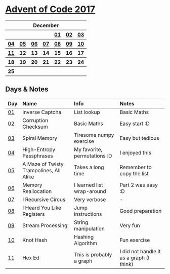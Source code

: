 # [Advent of Code 2017](https://adventofcode.com/2016/)

<table>
    <tr>
        <th colspan="7">December</th>
    </tr>
    <tr>
        <th></th>
        <th></th>
        <th></th>
        <th></th>
        <th><a href="https://adventofcode.com/2017/day/1">01</a></th>
        <th><a href="https://adventofcode.com/2017/day/2">02</a></th>
        <th><a href="https://adventofcode.com/2017/day/3">03</a></th>
    </tr>
    <tr>
        <th><a href="https://adventofcode.com/2017/day/4">04</a></th>
        <th><a href="https://adventofcode.com/2017/day/5">05</a></th>
        <th><a href="https://adventofcode.com/2017/day/6">06</a></th>
        <th><a href="https://adventofcode.com/2017/day/7">07</a></th>
        <th><a href="https://adventofcode.com/2017/day/8">08</a></th>
        <th><a href="https://adventofcode.com/2017/day/9">09</a></th>
        <th><a href="https://adventofcode.com/2017/day/10">10</a></th>
    </tr>
    <tr>
        <th><a href="https://adventofcode.com/2017/day/11">11</a></th>
        <th>12</th>
        <th>13</th>
        <th>14</th>
        <th>15</th>
        <th>16</th>
        <th>17</th>
    </tr>
    <tr>
        <th>18</th>
        <th>19</th>
        <th>20</th>
        <th>21</th>
        <th>22</th>
        <th>23</th>
        <th>24</th>
    </tr>
    <tr>
        <th>25</th>
        <th></th>
        <th></th>
        <th></th>
        <th></th>
        <th></th>
        <th></th>
    </tr>
</table>

## Days & Notes

Day | Name | Info | Notes
:--- | :-- | :---  | :----
[01](https://github.com/enigm4tik/advent-of-code/blob/main/2017/day01.py)  | Inverse Captcha | List lookup | Basic Maths
[02](https://github.com/enigm4tik/advent-of-code/blob/main/2017/day02.py)  | Corruption Checksum | Basic Maths | Easy start :D
[03](https://github.com/enigm4tik/advent-of-code/blob/main/2017/day03.py)  | Spiral Memory | Tiresome numpy exercise | Easy but tedious
[04](https://github.com/enigm4tik/advent-of-code/blob/main/2017/day04.py)  | High-Entropy Passphrases | My favorite, permutations :D | I enjoyed this
[05](https://github.com/enigm4tik/advent-of-code/blob/main/2017/day05.py)  | A Maze of Twisty Trampolines, All Alike | Takes a long time | Remember to copy the list
[06](https://github.com/enigm4tik/advent-of-code/blob/main/2017/day06.py)  | Memory Reallocation | I learned list wrap-around | Part 2 was easy :D
[07](https://github.com/enigm4tik/advent-of-code/blob/main/2017/day07.py)  | I Recursive Circus | Very verbose | -
[08](https://github.com/enigm4tik/advent-of-code/blob/main/2017/day08.py)  | I Heard You Like Registers | Jump instructions | Good preparation
[09](https://github.com/enigm4tik/advent-of-code/blob/main/2017/day09.py)  | Stream Processing | String manipulation | Very fun
[10](https://github.com/enigm4tik/advent-of-code/blob/main/2017/day10.py)  | Knot Hash | Hashing Algorithm | Fun exercise
[11](https://github.com/enigm4tik/advent-of-code/blob/main/2017/day11.py)  | Hex Ed | This is probably a graph | I did not handle it as a graph (I think)